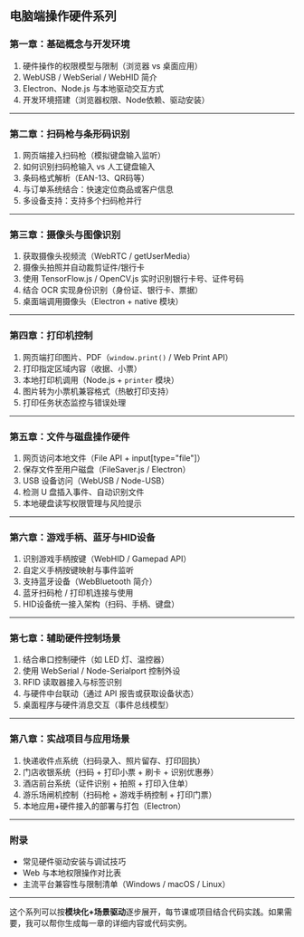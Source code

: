 
## 电脑端操作硬件系列

### **第一章：基础概念与开发环境**

1. 硬件操作的权限模型与限制（浏览器 vs 桌面应用）
2. WebUSB / WebSerial / WebHID 简介
3. Electron、Node.js 与本地驱动交互方式
4. 开发环境搭建（浏览器权限、Node依赖、驱动安装）

---

### **第二章：扫码枪与条形码识别**

1. 网页端接入扫码枪（模拟键盘输入监听）
2. 如何识别扫码枪输入 vs 人工键盘输入
3. 条码格式解析（EAN-13、QR码等）
4. 与订单系统结合：快速定位商品或客户信息
5. 多设备支持：支持多个扫码枪并行

---

### **第三章：摄像头与图像识别**

1. 获取摄像头视频流（WebRTC / getUserMedia）
2. 摄像头拍照并自动裁剪证件/银行卡
3. 使用 TensorFlow\.js / OpenCV.js 实时识别银行卡号、证件号码
4. 结合 OCR 实现身份识别（身份证、银行卡、票据）
5. 桌面端调用摄像头（Electron + native 模块）

---

### **第四章：打印机控制**

1. 网页端打印图片、PDF（`window.print()` / Web Print API）
2. 打印指定区域内容（收据、小票）
3. 本地打印机调用（Node.js + `printer` 模块）
4. 图片转为小票机兼容格式（热敏打印支持）
5. 打印任务状态监控与错误处理

---

### **第五章：文件与磁盘操作硬件**

1. 网页访问本地文件（File API + input\[type="file"]）
2. 保存文件至用户磁盘（FileSaver.js / Electron）
3. USB 设备访问（WebUSB / Node-USB）
4. 检测 U 盘插入事件、自动识别文件
5. 本地硬盘读写权限管理与风险提示

---

### **第六章：游戏手柄、蓝牙与HID设备**

1. 识别游戏手柄按键（WebHID / Gamepad API）
2. 自定义手柄按键映射与事件监听
3. 支持蓝牙设备（WebBluetooth 简介）
4. 蓝牙扫码枪 / 打印机连接与使用
5. HID设备统一接入架构（扫码、手柄、键盘）

---

### **第七章：辅助硬件控制场景**

1. 结合串口控制硬件（如 LED 灯、温控器）
2. 使用 WebSerial / Node-Serialport 控制外设
3. RFID 读取器接入与标签识别
4. 与硬件中台联动（通过 API 报告或获取设备状态）
5. 桌面程序与硬件消息交互（事件总线模型）

---

### **第八章：实战项目与应用场景**

1. 快递收件点系统（扫码录入、照片留存、打印回执）
2. 门店收银系统（扫码 + 打印小票 + 刷卡 + 识别优惠券）
3. 酒店前台系统（证件识别 + 拍照 + 打印入住单）
4. 游乐场闸机控制（扫码枪 + 游戏手柄控制 + 打印门票）
5. 本地应用+硬件接入的部署与打包（Electron）

---

### **附录**

* 常见硬件驱动安装与调试技巧
* Web 与本地权限操作对比表
* 主流平台兼容性与限制清单（Windows / macOS / Linux）

---

这个系列可以按**模块化+场景驱动**逐步展开，每节课或项目结合代码实践。如果需要，我可以帮你生成每一章的详细内容或代码实例。

